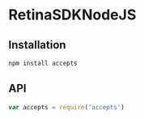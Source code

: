 # RetinaSDKNodeJS

## Installation

```sh
npm install accepts
```

## API

```js
var accepts = require('accepts')
```
